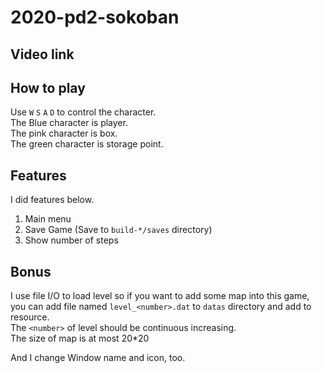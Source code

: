 # 2020-pd2-sokoban
## Video link
## How to play

Use `W` `S` `A` `D` to control the character.  
The Blue character is player.  
The pink character is box.  
The green character is storage point.  

## Features

I did features below.  
1. Main menu  
2. Save Game (Save to `build-*/saves` directory)  
3. Show number of steps  

## Bonus

I use file I/O to load level so if you want to add some map into this game,  
you can add file named `level_<number>.dat` to `datas` directory and add to resource.  
The `<number>` of level should be continuous increasing.  
The size of map is at most 20*20  
  
And I change Window name and icon, too.
